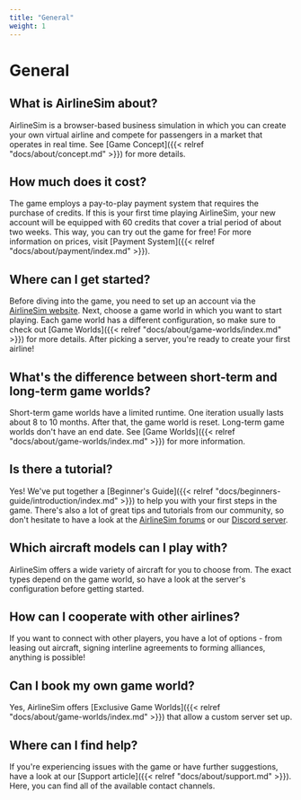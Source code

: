 ```yaml
---
title: "General"
weight: 1
---
```


# General

## What is AirlineSim about?

AirlineSim is a browser-based business simulation in which you can create your own virtual airline and compete for passengers in a market that operates in real time. See [Game Concept]({{< relref "docs/about/concept.md" >}}) for more details.

## How much does it cost?

The game employs a pay-to-play payment system that requires the purchase of credits. If this is your first time playing AirlineSim, your new account will be equipped with 60 credits that cover a trial period of about two weeks. This way, you can try out the game for free! For more information on prices, visit [Payment System]({{< relref "docs/about/payment/index.md" >}}).

## Where can I get started?

Before diving into the game, you need to set up an account via the [AirlineSim website](https://www.airlinesim.aero/en/). Next, choose a game world in which you want to start playing. Each game world has a different configuration, so make sure to check out [Game Worlds]({{< relref "docs/about/game-worlds/index.md" >}}) for more details. After picking a server, you're ready to create your first airline!

## What's the difference between short-term and long-term game worlds?

Short-term game worlds have a limited runtime. One iteration usually lasts about 8 to 10 months. After that, the game world is reset. Long-term game worlds don't have an end date. See [Game Worlds]({{< relref "docs/about/game-worlds/index.md" >}}) for more information.

## Is there a tutorial?

Yes! We've put together a [Beginner's Guide]({{< relref "docs/beginners-guide/introduction/index.md" >}}) to help you with your first steps in the game. There's also a lot of great tips and tutorials from our community, so don't hesitate to have a look at the [AirlineSim forums](https://forums.airlinesim.aero/) or our [Discord server](https://discord.com/invite/5K2Axks).

## Which aircraft models can I play with?

AirlineSim offers a wide variety of aircraft for you to choose from. The exact types depend on the game world, so have a look at the server's configuration before getting started.

## How can I cooperate with other airlines?

If you want to connect with other players, you have a lot of options - from leasing out aircraft, signing interline agreements to forming alliances, anything is possible!

## Can I book my own game world?

Yes, AirlineSim offers [Exclusive Game Worlds]({{< relref "docs/about/game-worlds/index.md" >}}) that allow a custom server set up.

## Where can I find help?

If you're experiencing issues with the game or have further suggestions, have a look at our [Support article]({{< relref "docs/about/support.md" >}}). Here, you can find all of the available contact channels.
